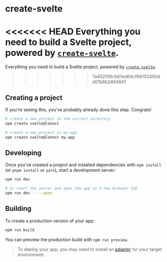 # create-svelte

<<<<<<< HEAD
Everything you need to build a Svelte project, powered by [`create-svelte`](https://github.com/sveltejs/kit/tree/main/packages/create-svelte).
=======
Everything you need to build a Svelte project, powered by [`create-svelte`](https://github.com/sveltejs/kit/tree/master/packages/create-svelte).
>>>>>>> 7a452f58cb61ed64cf66102480dd01b6b2494841

## Creating a project

If you're seeing this, you've probably already done this step. Congrats!

```bash
# create a new project in the current directory
npm create svelte@latest

# create a new project in my-app
npm create svelte@latest my-app
```

## Developing

Once you've created a project and installed dependencies with `npm install` (or `pnpm install` or `yarn`), start a development server:

```bash
npm run dev

# or start the server and open the app in a new browser tab
npm run dev -- --open
```

## Building

To create a production version of your app:

```bash
npm run build
```

You can preview the production build with `npm run preview`.

> To deploy your app, you may need to install an [adapter](https://kit.svelte.dev/docs/adapters) for your target environment.
